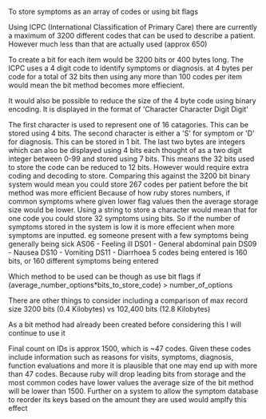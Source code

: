 To store symptoms as an array of codes or using bit flags

Using ICPC (International Classification of Primary Care) there are currently a maximum of 3200 different codes that can be used to describe a patient. However much less than that are actually used (approx 650)

To create a bit for each item would be 3200 bits or 400 bytes long. The ICPC uses a 4 digit code to identify symptoms or diagnosis. at 4 bytes per code for a total of 32 bits then using any more than 100 codes per item would mean the bit method becomes more effiecient.

It would also be possible to reduce the size of the 4 byte code using binary encoding. It is displayed in the format of
'Character Character Digit Digit'

The first character is used to represent one of 16 catagories. This can be stored using 4 bits.
The second character is either a 'S' for symptom or 'D' for diagnosis. This can be stored in 1 bit.
The last two bytes are integers which can also be displayed using 4 bits each thought of as a two digit integer between 0-99 and stored using 7 bits.
This means the 32 bits used to store the code can be reduced to 12 bits. However would require extra coding and decoding to store. Comparing this against the 3200 bit binary system would mean you could store 267 codes per patient before the bit method was more efficient
Because of how ruby stores numbers, if common symptoms where given lower flag values then the average storage size would be lower.
Using a string to store a character would mean that for one code you could store 32 symptoms using bits. So if the number of symptoms stored in the system is low it is more effecient when more symptoms are inputted.
eg someone present with a few symptoms being generally being sick
AS06 - Feeling ill
DS01 - General abdominal pain
DS09 - Nausea
DS10 - Vomiting
DS11 - Diarrhoea
5 codes being entered is 160 bits, or 160 different symptoms being entered

Which method to be used can be though as use bit flags if (average_number_options*bits_to_store_code) > number_of_options

There are other things to consider including a comparison of max record size 3200 bits (0.4 Kilobytes) vs 102,400 bits (12.8 Kilobytes)

As a bit method had already been created before considering this I will continue to use it

Final count on IDs is approx 1500, which is ~47 codes. Given these codes include information such as reasons for visits, symptoms, diagnosis, function evaluations and more it is plausible that one may end up with more than 47 codes.
Because ruby will drop leading bits from storage and the most common codes have lower values the average size of the bit method will be lower than 1500.
Further on a system to allow the symptom database to reorder its keys based on the amount they are used would amplfy this effect